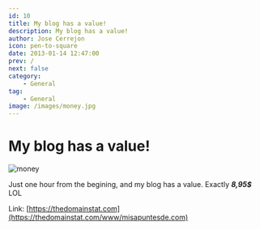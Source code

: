 ```yaml
---
id: 10
title: My blog has a value!
description: My blog has a value!
author: Jose Cerrejon
icon: pen-to-square
date: 2013-01-14 12:47:00
prev: /
next: false
category:
    - General
tag:
    - General
image: /images/money.jpg
---
```


# My blog has a value!

![money](/images/money.jpg)

Just one hour from the begining, and my blog has a value. Exactly **_8,95$_** LOL

Link: [https://thedomainstat.com](https://thedomainstat.com/www/misapuntesde.com)
